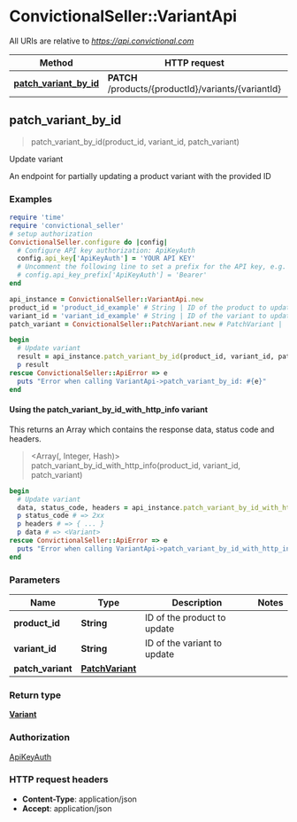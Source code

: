 # ConvictionalSeller::VariantApi

All URIs are relative to *https://api.convictional.com*

| Method | HTTP request | Description |
| ------ | ------------ | ----------- |
| [**patch_variant_by_id**](VariantApi.md#patch_variant_by_id) | **PATCH** /products/{productId}/variants/{variantId} | Update variant |


## patch_variant_by_id

> <Variant> patch_variant_by_id(product_id, variant_id, patch_variant)

Update variant

An endpoint for partially updating a product variant with the provided ID

### Examples

```ruby
require 'time'
require 'convictional_seller'
# setup authorization
ConvictionalSeller.configure do |config|
  # Configure API key authorization: ApiKeyAuth
  config.api_key['ApiKeyAuth'] = 'YOUR API KEY'
  # Uncomment the following line to set a prefix for the API key, e.g. 'Bearer' (defaults to nil)
  # config.api_key_prefix['ApiKeyAuth'] = 'Bearer'
end

api_instance = ConvictionalSeller::VariantApi.new
product_id = 'product_id_example' # String | ID of the product to update
variant_id = 'variant_id_example' # String | ID of the variant to update
patch_variant = ConvictionalSeller::PatchVariant.new # PatchVariant | 

begin
  # Update variant
  result = api_instance.patch_variant_by_id(product_id, variant_id, patch_variant)
  p result
rescue ConvictionalSeller::ApiError => e
  puts "Error when calling VariantApi->patch_variant_by_id: #{e}"
end
```

#### Using the patch_variant_by_id_with_http_info variant

This returns an Array which contains the response data, status code and headers.

> <Array(<Variant>, Integer, Hash)> patch_variant_by_id_with_http_info(product_id, variant_id, patch_variant)

```ruby
begin
  # Update variant
  data, status_code, headers = api_instance.patch_variant_by_id_with_http_info(product_id, variant_id, patch_variant)
  p status_code # => 2xx
  p headers # => { ... }
  p data # => <Variant>
rescue ConvictionalSeller::ApiError => e
  puts "Error when calling VariantApi->patch_variant_by_id_with_http_info: #{e}"
end
```

### Parameters

| Name | Type | Description | Notes |
| ---- | ---- | ----------- | ----- |
| **product_id** | **String** | ID of the product to update |  |
| **variant_id** | **String** | ID of the variant to update |  |
| **patch_variant** | [**PatchVariant**](PatchVariant.md) |  |  |

### Return type

[**Variant**](Variant.md)

### Authorization

[ApiKeyAuth](../README.md#ApiKeyAuth)

### HTTP request headers

- **Content-Type**: application/json
- **Accept**: application/json

